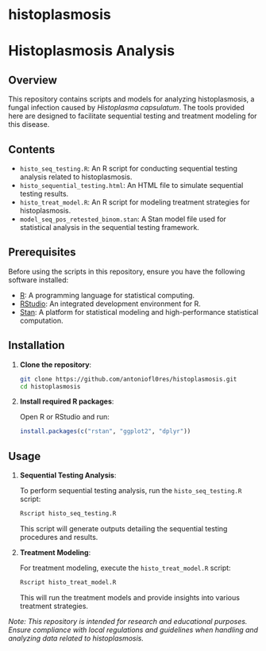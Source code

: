 # histoplasmosis

# Histoplasmosis Analysis

## Overview

This repository contains scripts and models for analyzing histoplasmosis, a fungal infection caused by *Histoplasma capsulatum*. The tools provided here are designed to facilitate sequential testing and treatment modeling for this disease.

## Contents

- `histo_seq_testing.R`: An R script for conducting sequential testing analysis related to histoplasmosis.
- `histo_sequential_testing.html`: An HTML file to simulate sequential testing results.
- `histo_treat_model.R`: An R script for modeling treatment strategies for histoplasmosis.
- `model_seq_pos_retested_binom.stan`: A Stan model file used for statistical analysis in the sequential testing framework.

## Prerequisites

Before using the scripts in this repository, ensure you have the following software installed:

- [R](https://www.r-project.org/): A programming language for statistical computing.
- [RStudio](https://posit.co/download/rstudio/): An integrated development environment for R.
- [Stan](https://mc-stan.org/): A platform for statistical modeling and high-performance statistical computation.

## Installation

1. **Clone the repository**:

   ```bash
   git clone https://github.com/antoniofl0res/histoplasmosis.git
   cd histoplasmosis
   ```

2. **Install required R packages**:

   Open R or RStudio and run:

   ```R
   install.packages(c("rstan", "ggplot2", "dplyr"))
   ```

## Usage

1. **Sequential Testing Analysis**:

   To perform sequential testing analysis, run the `histo_seq_testing.R` script:

   ```bash
   Rscript histo_seq_testing.R
   ```

   This script will generate outputs detailing the sequential testing procedures and results.

2. **Treatment Modeling**:

   For treatment modeling, execute the `histo_treat_model.R` script:

   ```bash
   Rscript histo_treat_model.R
   ```

   This will run the treatment models and provide insights into various treatment strategies.



*Note: This repository is intended for research and educational purposes. Ensure compliance with local regulations and guidelines when handling and analyzing data related to histoplasmosis.* 
